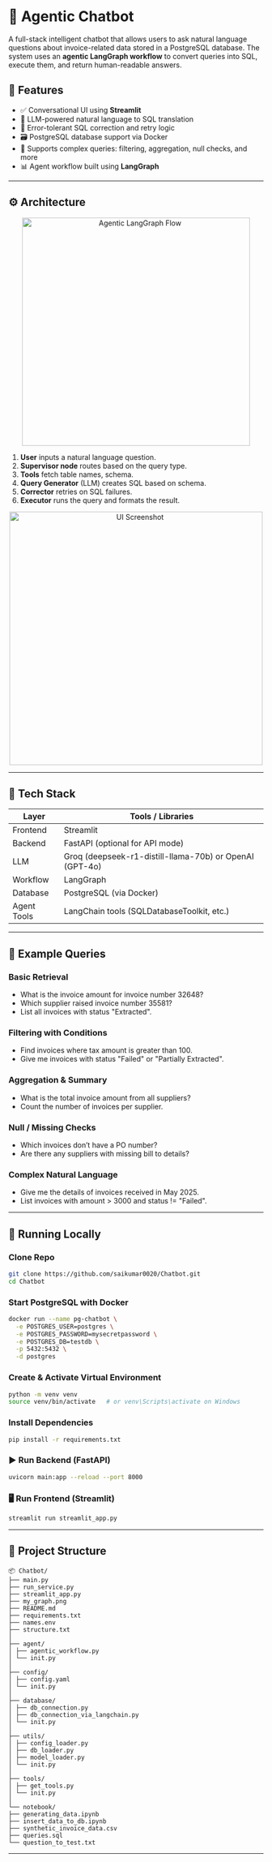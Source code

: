 # 🤖 Agentic Chatbot

A full-stack intelligent chatbot that allows users to ask natural language questions about invoice-related data stored in a PostgreSQL database. The system uses an **agentic LangGraph workflow** to convert queries into SQL, execute them, and return human-readable answers.

## 📌 Features

- ✅ Conversational UI using **Streamlit**
- 🧠 LLM-powered natural language to SQL translation
- 🔄 Error-tolerant SQL correction and retry logic
- 🗃️ PostgreSQL database support via Docker
- 🔎 Supports complex queries: filtering, aggregation, null checks, and more
- 📊 Agent workflow built using **LangGraph**

---

## ⚙️ Architecture

<p align="center">
  <img src="images/workflow_graph.png" width="450" alt="Agentic LangGraph Flow">
</p>

1. **User** inputs a natural language question.
2. **Supervisor node** routes based on the query type.
3. **Tools** fetch table names, schema.
4. **Query Generator** (LLM) creates SQL based on schema.
5. **Corrector** retries on SQL failures.
6. **Executor** runs the query and formats the result.

<p align="center">
  <img src="images/front_end_ui.png" width="500" alt="UI Screenshot">
</p>

---



## 🧱 Tech Stack

| Layer       | Tools / Libraries                        |
|-------------|-------------------------------------------|
| Frontend    | Streamlit                                 |
| Backend     | FastAPI (optional for API mode)           |
| LLM         | Groq (deepseek-r1-distill-llama-70b) or OpenAI (GPT-4o)      |
| Workflow    | LangGraph                                 |
| Database    | PostgreSQL (via Docker)                   |
| Agent Tools | LangChain tools (SQLDatabaseToolkit, etc.)|

---

## 🧪 Example Queries

### Basic Retrieval
- What is the invoice amount for invoice number 32648?
- Which supplier raised invoice number 35581?
- List all invoices with status "Extracted".

### Filtering with Conditions
- Find invoices where tax amount is greater than 100.
- Give me invoices with status "Failed" or "Partially Extracted".

### Aggregation & Summary
- What is the total invoice amount from all suppliers?
- Count the number of invoices per supplier.

### Null / Missing Checks
- Which invoices don’t have a PO number?
- Are there any suppliers with missing bill to details?

### Complex Natural Language
- Give me the details of invoices received in May 2025.
- List invoices with amount > 3000 and status != "Failed".

---

## 🐳 Running Locally

### Clone Repo
```bash
git clone https://github.com/saikumar0020/Chatbot.git
cd Chatbot
```

### Start PostgreSQL with Docker
```bash
docker run --name pg-chatbot \
  -e POSTGRES_USER=postgres \
  -e POSTGRES_PASSWORD=mysecretpassword \
  -e POSTGRES_DB=testdb \
  -p 5432:5432 \
  -d postgres
```

### Create & Activate Virtual Environment
```bash
python -m venv venv
source venv/bin/activate   # or venv\Scripts\activate on Windows
```

### Install Dependencies
```bash
pip install -r requirements.txt
```

### ▶️ Run Backend (FastAPI)

```bash
uvicorn main:app --reload --port 8000
```

### 🖥️ Run Frontend (Streamlit)

```bash
streamlit run streamlit_app.py
```
---
## 📁 Project Structure

```
📦 Chatbot/
├── main.py
├── run_service.py
├── streamlit_app.py
├── my_graph.png
├── README.md
├── requirements.txt
├── names.env
├── structure.txt
│
├── agent/
│ ├── agentic_workflow.py
│ └── init.py
│
├── config/
│ ├── config.yaml
│ └── init.py
│
├── database/
│ ├── db_connection.py
│ ├── db_connection_via_langchain.py
│ └── init.py
│
├── utils/
│ ├── config_loader.py
│ ├── db_loader.py
│ ├── model_loader.py
│ └── init.py
│
├── tools/
│ ├── get_tools.py
│ └── init.py
│
└── notebook/
├── generating_data.ipynb
├── insert_data_to_db.ipynb
├── synthetic_invoice_data.csv
├── queries.sql
└── question_to_test.txt

```

---



